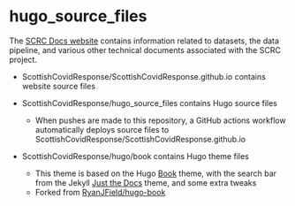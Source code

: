 # hugo_source_files

The [SCRC Docs website](https://github.com/ScottishCovidResponse/ScottishCovidResponse.github.io) contains information related to datasets, the data pipeline, and various other technical documents associated with the SCRC project.

* ScottishCovidResponse/ScottishCovidResponse.github.io contains website source files

* ScottishCovidResponse/hugo_source_files contains Hugo source files 
  * When pushes are made to this repository, a GitHub actions workflow automatically deploys source files to ScottishCovidResponse/ScottishCovidResponse.github.io

* ScottishCovidResponse/hugo/book contains Hugo theme files
  * This theme is based on the Hugo [Book](https://github.com/alex-shpak/hugo-book) theme, with the search bar from the Jekyll [Just the Docs](https://github.com/pmarsceill/just-the-docs) theme, and some extra tweaks
  * Forked from [RyanJField/hugo-book](https://github.com/RyanJField/hugo-book)
